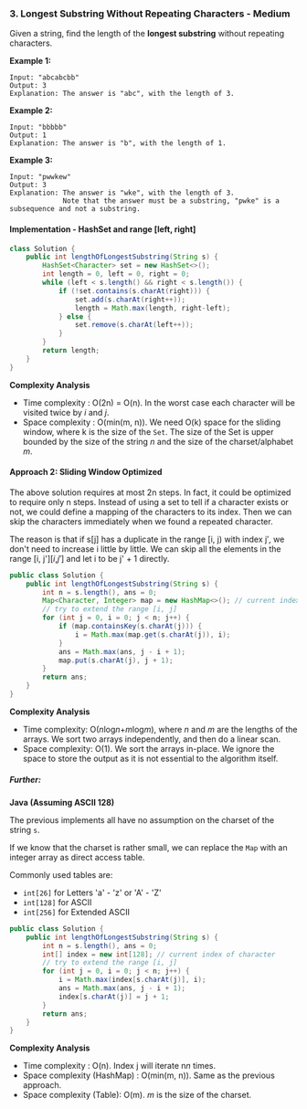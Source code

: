 ### 3. Longest Substring Without Repeating Characters - Medium

Given a string, find the length of the **longest substring** without repeating characters.

**Example 1:**

```
Input: "abcabcbb"
Output: 3 
Explanation: The answer is "abc", with the length of 3. 
```

**Example 2:**

```
Input: "bbbbb"
Output: 1
Explanation: The answer is "b", with the length of 1.
```

**Example 3:**

```
Input: "pwwkew"
Output: 3
Explanation: The answer is "wke", with the length of 3. 
             Note that the answer must be a substring, "pwke" is a subsequence and not a substring.
```

#### Implementation - HashSet and range [left, right]

```java
class Solution {
    public int lengthOfLongestSubstring(String s) {
        HashSet<Character> set = new HashSet<>();
        int length = 0, left = 0, right = 0;
        while (left < s.length() && right < s.length()) {
            if (!set.contains(s.charAt(right))) {
                set.add(s.charAt(right++));
                length = Math.max(length, right-left);
            } else {
                set.remove(s.charAt(left++));
            }
        }
        return length;
    }
}
```

**Complexity Analysis**

- Time complexity : O(2n) = O(n). In the worst case each character will be visited twice by *i* and *j*.
- Space complexity : O(min(m, n)). We need O(k) space for the sliding window, where k is the size of the `Set`. The size of the Set is upper bounded by the size of the string *n* and the size of the charset/alphabet *m*.

#### Approach 2: Sliding Window Optimized

The above solution requires at most 2n steps. In fact, it could be optimized to require only n steps. Instead of using a set to tell if a character exists or not, we could define a mapping of the characters to its index. Then we can skip the characters immediately when we found a repeated character.

The reason is that if s[j] has a duplicate in the range [i, j) with index j′, we don't need to increase i little by little. We can skip all the elements in the range [i, j'][*i*,*j*′] and let i to be j' + 1 directly.

```java
public class Solution {
    public int lengthOfLongestSubstring(String s) {
        int n = s.length(), ans = 0;
        Map<Character, Integer> map = new HashMap<>(); // current index of character
        // try to extend the range [i, j]
        for (int j = 0, i = 0; j < n; j++) {
            if (map.containsKey(s.charAt(j))) {
                i = Math.max(map.get(s.charAt(j)), i);
            }
            ans = Math.max(ans, j - i + 1);
            map.put(s.charAt(j), j + 1);
        }
        return ans;
    }
}
```

**Complexity Analysis**

- Time complexity: O(*n*log*n*+*m*log*m*), where *n* and *m* are the lengths of the arrays. We sort two arrays independently, and then do a linear scan.
- Space complexity: O(1). We sort the arrays in-place. We ignore the space to store the output as it is not essential to the algorithm itself.

##### Further:

**Java (Assuming ASCII 128)**

The previous implements all have no assumption on the charset of the string `s`.

If we know that the charset is rather small, we can replace the `Map` with an integer array as direct access table.

Commonly used tables are:

- `int[26]` for Letters 'a' - 'z' or 'A' - 'Z'
- `int[128]` for ASCII
- `int[256]` for Extended ASCII

```java
public class Solution {
    public int lengthOfLongestSubstring(String s) {
        int n = s.length(), ans = 0;
        int[] index = new int[128]; // current index of character
        // try to extend the range [i, j]
        for (int j = 0, i = 0; j < n; j++) {
            i = Math.max(index[s.charAt(j)], i);
            ans = Math.max(ans, j - i + 1);
            index[s.charAt(j)] = j + 1;
        }
        return ans;
    }
}
```

**Complexity Analysis**

- Time complexity : O(n). Index j will iterate n*n* times.
- Space complexity (HashMap) : O(min(m, n)). Same as the previous approach.
- Space complexity (Table): O(m). *m* is the size of the charset.

